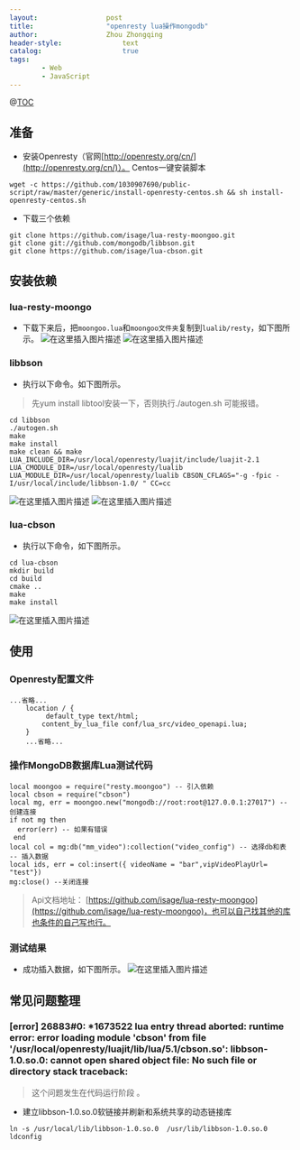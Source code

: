 ```yaml
---
layout:					post
title:					"openresty lua操作mongodb"
author:					Zhou Zhongqing
header-style:				text
catalog:					true
tags:
		- Web
		- JavaScript
---
```

@[TOC](目录)

## 准备
- 安装Openresty（官网[http://openresty.org/cn/](http://openresty.org/cn/)）。
 Centos一键安装脚本

```
wget -c https://github.com/1030907690/public-script/raw/master/generic/install-openresty-centos.sh && sh install-openresty-centos.sh
```
- 下载三个依赖

```
git clone https://github.com/isage/lua-resty-moongoo.git
git clone git://github.com/mongodb/libbson.git
git clone https://github.com/isage/lua-cbson.git
```
## 安装依赖
### lua-resty-moongo
- 下载下来后，把`moongoo.lua`和`moongoo文件夹`复制到`lualib/resty`，如下图所示。
![在这里插入图片描述](https://i-blog.csdnimg.cn/blog_migrate/db122d20a321abf39d9c23c888218dde.png)
![在这里插入图片描述](https://i-blog.csdnimg.cn/blog_migrate/f1cc9b5e5f9c308413086eb1bdb749f3.png)
### libbson
- 执行以下命令。如下图所示。
> 先yum install libtool安装一下，否则执行./autogen.sh 可能报错。
```
cd libbson
./autogen.sh 
make
make install
make clean && make LUA_INCLUDE_DIR=/usr/local/openresty/luajit/include/luajit-2.1 LUA_CMODULE_DIR=/usr/local/openresty/lualib LUA_MODULE_DIR=/usr/local/openresty/lualib CBSON_CFLAGS="-g -fpic -I/usr/local/include/libbson-1.0/ " CC=cc
```
![在这里插入图片描述](https://i-blog.csdnimg.cn/blog_migrate/2d2a472a1ffdae9ec2d03626f58cbd74.png)
![在这里插入图片描述](https://i-blog.csdnimg.cn/blog_migrate/3356cef9663e6193d746fc6f2e17b909.png)
### lua-cbson
- 执行以下命令，如下图所示。

```
cd lua-cbson
mkdir build  
cd build  
cmake ..  
make  
make install
```

![在这里插入图片描述](https://i-blog.csdnimg.cn/blog_migrate/f473c1e6a18dc7ac3515973c04b132a8.png)
## 使用
### Openresty配置文件

```
...省略...
    location / {
    	 default_type text/html;
	    content_by_lua_file conf/lua_src/video_openapi.lua;    
    }
    ...省略...
```
### 操作MongoDB数据库Lua测试代码

```
local moongoo = require("resty.moongoo") -- 引入依赖
local cbson = require("cbson") 
local mg, err = moongoo.new("mongodb://root:root@127.0.0.1:27017") -- 创建连接
if not mg then
  error(err) -- 如果有错误
 end
local col = mg:db("mm_video"):collection("video_config") -- 选择db和表
-- 插入数据
local ids, err = col:insert({ videoName = "bar",vipVideoPlayUrl= "test"})
mg:close() --关闭连接
```
> Api文档地址： [https://github.com/isage/lua-resty-moongoo](https://github.com/isage/lua-resty-moongoo)，也可以自己找其他的库也条件的自己写也行。
### 测试结果
- 成功插入数据，如下图所示。
![在这里插入图片描述](https://i-blog.csdnimg.cn/blog_migrate/eed3c388a2aa8d339fe681e2477ebe4e.png)
 
 ## 常见问题整理
### [error] 26883#0: *1673522 lua entry thread aborted: runtime error: error loading module 'cbson' from file '/usr/local/openresty/luajit/lib/lua/5.1/cbson.so':	libbson-1.0.so.0: cannot open shared object file: No such file or directory stack traceback:
> 这个问题发生在代码运行阶段 。
- 建立libbson-1.0.so.0软链接并刷新和系统共享的动态链接库
```
ln -s /usr/local/lib/libbson-1.0.so.0  /usr/lib/libbson-1.0.so.0
ldconfig
```
